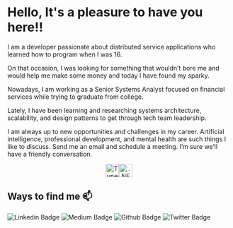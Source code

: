 # Hello, It's a pleasure to have you here!!

I am a developer passionate about distributed service applications who learned how to program when I was 16.

On that occasion, I was looking for something that wouldn’t bore me and would help me make some money and today I have found my sparky.

Nowadays, I am working as a Senior Systems Analyst focused on financial services while trying to graduate from college.

Lately, I have been learning and researching systems architecture, scalability, and design patterns to get through tech team leadership.

I am always up to new opportunities and challenges in my career. Artificial intelligence, professional development, and mental health are such things I like to discuss. Send me an email and schedule a meeting. I’m sure we’ll have a friendly conversation.


<div align="center" style="display: flex; justify-content: center; align-items: center; flex-direction: row">
    <img align="center" alt="TypeScript" height="30" width="30" src="https://cdn.jsdelivr.net/gh/devicons/devicon/icons/typescript/typescript-plain.svg" />
    <img align="center" alt=".NET" height="30" width="30" src="https://cdn.jsdelivr.net/gh/devicons/devicon/icons/dotnetcore/dotnetcore-plain.svg" />
</div>

## Ways to find me 📫

![Linkedin Badge](https://img.shields.io/badge/-LinkedIn-blue?style=flat-square&logo=Linkedin&logoColor=white&link=https://www.linkedin.com/in/iagxferreira/)
![Medium Badge](https://img.shields.io/badge/-Medium-black?style=flat-square&logo=Medium&logoColor=white&link=https://medium.com/@iagxferreira)
![Github Badge](https://img.shields.io/github/followers/iagxferreira?style=social)
![Twitter Badge](https://img.shields.io/twitter/follow/iagxferreira?style=social)
